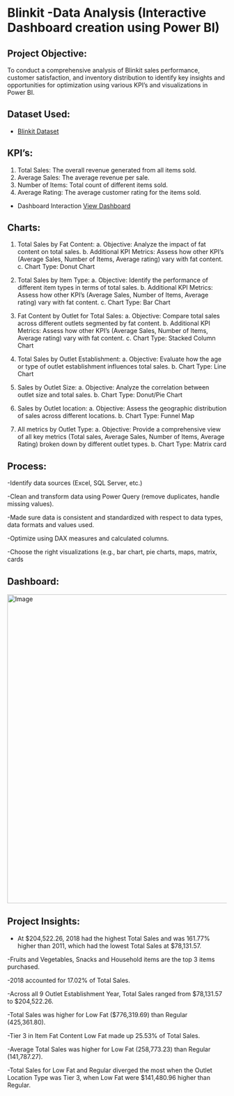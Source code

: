# Blinkit -Data Analysis (Interactive Dashboard creation using Power BI)

## Project Objective:
To conduct a comprehensive analysis of Blinkit sales performance, customer satisfaction, and inventory distribution to identify key insights and opportunities for optimization using various KPI’s and visualizations in Power BI.

## Dataset Used:
- <a href=https://github.com/gunjan403/PowerBI-Dashboard/blob/main/BlinkIT%20Grocery%20Data.xlsx>Blinkit Dataset</a>

## KPI’s:
1.	Total Sales: The overall revenue generated from all items sold.
2.	Average Sales: The average revenue per sale.
3.	Number of Items: Total count of different items sold.
4.	Average Rating: The average customer rating for the items sold.

- Dashboard Interaction <a href=https://github.com/gunjan403/PowerBI-Dashboard/blob/main/BLINKIT.pbix>View Dashboard</a>

## Charts:
1.	Total Sales by Fat Content:
  a.	Objective: Analyze the impact of fat content on total sales.
  b.	Additional KPI Metrics: Assess how other KPI’s (Average Sales, Number of Items, Average rating) vary with fat content.
  c.	Chart Type: Donut Chart

2.	Total Sales by Item Type:
  a.	Objective: Identify the performance of different item types in terms of total sales.
  b.	Additional KPI Metrics: Assess how other KPI’s (Average Sales, Number of Items, Average rating) vary with fat content.
  c.	Chart Type: Bar Chart

3.	Fat Content by Outlet for Total Sales:
   a.	Objective: Compare total sales across different outlets segmented by fat content.
   b.	Additional KPI Metrics: Assess how other KPI’s (Average Sales, Number of Items, Average rating) vary with fat content.
  c.	Chart Type: Stacked Column Chart
4.	Total Sales by Outlet Establishment:
  a.	Objective: Evaluate how the age or type of outlet establishment influences total sales.
  b.	Chart Type: Line Chart

5.	Sales by Outlet Size:
   a.	Objective: Analyze the correlation between outlet size and total sales.
   b.	Chart Type: Donut/Pie Chart
  	
6.	Sales by Outlet location:
   a.	Objective: Assess the geographic distribution of sales across different locations.
   b.	Chart Type: Funnel Map
  	
7.	All metrics by Outlet Type:
   a.	Objective: Provide a comprehensive view of all key metrics (Total sales, Average Sales, Number of Items, Average Rating) broken down by different outlet types.
   b.	Chart Type: Matrix card

## Process:
-Identify data sources (Excel, SQL Server, etc.)

-Clean and transform data using Power Query (remove duplicates, handle missing values).

-Made sure data is consistent and standardized with respect to data types, data formats and values used.

-Optimize using DAX measures and calculated columns.

-Choose the right visualizations (e.g., bar chart, pie charts, maps, matrix, cards

## Dashboard:

<img width="708" alt="Image" src="https://github.com/user-attachments/assets/d801b6d2-31a7-46e6-aeb9-e4c3b935978c" />

## Project Insights:
- At $204,522.26, 2018 had the highest Total Sales and was 161.77% higher than 2011, which had the lowest Total Sales at $78,131.57.
  
-Fruits and Vegetables, Snacks and Household items are the top 3 items purchased. 

-2018 accounted for 17.02% of Total Sales.

-Across all 9 Outlet Establishment Year, Total Sales ranged from $78,131.57 to $204,522.26.

-Total Sales was higher for Low Fat ($776,319.69) than Regular (425,361.80).

-Tier 3 in Item Fat Content Low Fat made up 25.53% of Total Sales.

-Average Total Sales was higher for Low Fat (258,773.23) than Regular (141,787.27).

-Total Sales for Low Fat and Regular diverged the most when the Outlet Location Type was Tier 3, when Low Fat were $141,480.96 higher than Regular.








